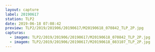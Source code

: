 ```yaml
---
layout: capture
label: 20190617
station: TLP2
date: 2019-06-18 07:08:42
preview: TLP2/2019/201906/20190617/M20190618_070842_TLP_2P.jpg
capturas:
  - imagem: TLP2/2019/201906/20190617/M20190618_070842_TLP_2P.jpg
  - imagem: TLP2/2019/201906/20190617/M20190618_083107_TLP_2P.jpg
---
```

